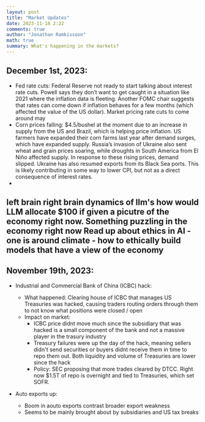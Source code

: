 ```yaml
---
layout: post
title: "Market Updates"
date: 2023-11-18 2:22
comments: true
author: "Jonathan Ramkissoon"
math: true
summary: What's happening in the markets? 
---
```



## December 1st, 2023:

- Fed rate cuts: Federal Reserve not ready to start talking about interest rate cuts. Powell says they don’t want to get caught in a situation like 2021 where the inflation data is fleeting. Another FOMC chair suggests that rates can come down if inflation behaves for a few months (which affected the value of the US dollar). Market pricing rate cuts to come around may
- Corn prices falling: $4.5/bushel at the moment due to an increase in supply from the US and Brazil, which is helping price inflation. US farmers have expanded their corn farms last year after demand surges, which have expanded supply. Russia’s invasion of Ukraine also sent wheat and grain prices soaring, while droughts in South America from El Niño affected supply. In response to these rising prices, demand slipped. Ukraine has also resumed exports from its Black Sea ports. This is likely contributing in some way to lower CPI, but not as a direct consequence of interest rates.
- 
left brain right brain dynamics of llm's
how would LLM allocate $100 if given a picutre of the economy right now. Something puzzling in the economy right now
Read up about ethics in AI
    - one is around climate 
    - how to ethically build models that have a view of the economy
---

## November 19th, 2023:

- Industrial and Commercial Bank of China (ICBC) hack:
  - What happened: Clearing house of ICBC that manages US Treasuries was hacked, causing traders routing orders through them to not know what positions were closed / open 
  - Impact on market:
    - ICBC price didnt move much since the subsidiary that was hacked is a small component of the bank and not a massive player in the trasury industry 
    - Treasury failures were up the day of the hack, meaning sellers didn't send securities or buyers didnt receive them in time to repo them out. Both liquidity and volume of Treasuries are lower since the hack
    - Policy: SEC proposing that more trades cleared by DTCC. Right now $1.5T of repo is overnight and tied to Treasuries, which set SOFR. 

- Auto exports up: 
  - Boom in aouto exports contrast broader export weakness 
  - Seems to be mainly brought about by subsidiaries and US tax breaks
